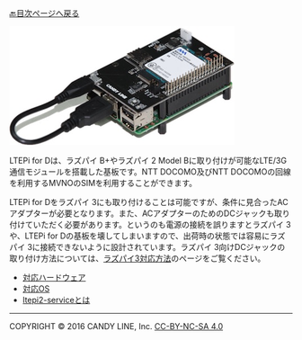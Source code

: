 [🔙目次ページへ戻る](README.md)

![LTEPi for D](images/LTEPiD.jpg)

LTEPi for Dは、ラズパイ B+やラズパイ 2 Model Bに取り付けが可能なLTE/3G通信モジュールを搭載した基板です。NTT DOCOMO及びNTT DOCOMOの回線を利用するMVNOのSIMを利用することができます。

LTEPi for Dをラズパイ 3にも取り付けることは可能ですが、条件に見合ったACアダプターが必要となります。また、ACアダプターのためのDCジャックも取り付けていただく必要があります。というのも電源の接続を誤りますとラズパイ 3や、LTEPi for Dの基板を壊してしまいますので、出荷時の状態では容易にラズパイ 3に接続できないように設計されています。ラズパイ 3向けDCジャックの取り付け方法については、[ラズパイ3対応方法](📌Raspberry-Pi3対応方法.md)のページをご覧ください。

* [対応ハードウェア](対応ハードウェア.md)
* [対応OS](対応OS.md)
* [ltepi2-serviceとは](ltepi2-serviceとは.md)

---
COPYRIGHT © 2016 CANDY LINE, Inc. [CC-BY-NC-SA 4.0](https://creativecommons.org/licenses/by-nc-sa/4.0/)
